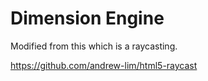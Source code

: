 # Dimension Engine

Modified from this which is a raycasting.

https://github.com/andrew-lim/html5-raycast
